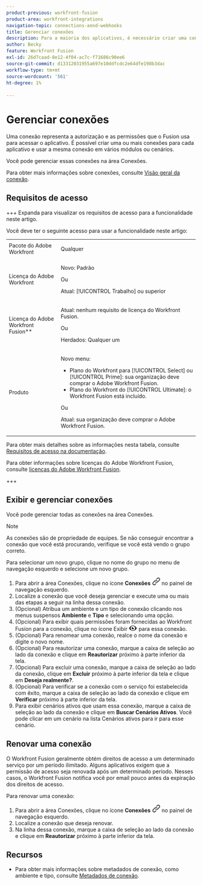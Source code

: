 ```yaml
---
product-previous: workfront-fusion
product-area: workfront-integrations
navigation-topic: connections-annd-webhooks
title: Gerenciar conexões
description: Para a maioria dos aplicativos, é necessário criar uma conexão, por meio da qual o Adobe Workfront Fusion pode se comunicar com o serviço de terceiros fornecido, de acordo com as configurações do cenário específico.
author: Becky
feature: Workfront Fusion
exl-id: 26d7caad-8e12-4f04-ac7c-f71686c90ee6
source-git-commit: d13312031955a697e10ddfcdc2e64dfe198b3dac
workflow-type: tm+mt
source-wordcount: '561'
ht-degree: 1%

---
```


# Gerenciar conexões

Uma conexão representa a autorização e as permissões que o Fusion usa para acessar o aplicativo. É possível criar uma ou mais conexões para cada aplicativo e usar a mesma conexão em vários módulos ou cenários.

Você pode gerenciar essas conexões na área Conexões.

Para obter mais informações sobre conexões, consulte [Visão geral da conexão](/help/workfront-fusion/get-started-with-fusion/understand-fusion/connection-overview.md).

## Requisitos de acesso

+++ Expanda para visualizar os requisitos de acesso para a funcionalidade neste artigo.

Você deve ter o seguinte acesso para usar a funcionalidade neste artigo:

<table style="table-layout:auto">
 <col> 
 <col> 
 <tbody> 
  <tr> 
   <td role="rowheader">Pacote do Adobe Workfront</td> 
   <td> <p>Qualquer</p> </td> 
  </tr> 
  <tr data-mc-conditions=""> 
   <td role="rowheader">Licença do Adobe Workfront</td> 
   <td> <p>Novo: Padrão</p><p>Ou</p><p>Atual: [!UICONTROL Trabalho] ou superior</p> </td> 
  </tr> 
  <tr> 
   <td role="rowheader">Licença do Adobe Workfront Fusion**</td> 
   <td>
   <p>Atual: nenhum requisito de licença do Workfront Fusion.</p>
   <p>Ou</p>
   <p>Herdados: Qualquer um </p>
   </td> 
  </tr> 
  <tr> 
   <td role="rowheader">Produto</td> 
   <td>
   <p>Novo menu:</p> <ul><li>Plano do Workfront para [!UICONTROL Select] ou [!UICONTROL Prime]: sua organização deve comprar o Adobe Workfront Fusion.</li><li>Plano do Workfront do [!UICONTROL Ultimate]: o Workfront Fusion está incluído.</li></ul>
   <p>Ou</p>
   <p>Atual: sua organização deve comprar o Adobe Workfront Fusion.</p>
   </td> 
  </tr>
 </tbody> 
</table>

Para obter mais detalhes sobre as informações nesta tabela, consulte [Requisitos de acesso na documentação](/help/workfront-fusion/references/licenses-and-roles/access-level-requirements-in-documentation.md).

Para obter informações sobre licenças do Adobe Workfront Fusion, consulte [licenças do Adobe Workfront Fusion](/help/workfront-fusion/set-up-and-manage-workfront-fusion/licensing-operations-overview/license-automation-vs-integration.md).

+++

## Exibir e gerenciar conexões

Você pode gerenciar todas as conexões na área Conexões.

>[!NOTE]
>
>As conexões são de propriedade de equipes. Se não conseguir encontrar a conexão que você está procurando, verifique se você está vendo o grupo correto.
>
>Para selecionar um novo grupo, clique no nome do grupo no menu de navegação esquerdo e selecione um novo grupo.

1. Para abrir a área Conexões, clique no ícone **Conexões** ![Conexões](assets/connections-icon.png) no painel de navegação esquerdo.
1. Localize a conexão que você deseja gerenciar e execute uma ou mais das etapas a seguir na linha dessa conexão.
1. (Opcional) Atribua um ambiente e um tipo de conexão clicando nos menus suspensos **Ambiente** e **Tipo** e selecionando uma opção.
1. (Opcional) Para exibir quais permissões foram fornecidas ao Workfront Fusion para a conexão, clique no ícone Exibir ![Exibir permissões de conexão](assets/view-connection-permissions.png) para essa conexão.
1. (Opcional) Para renomear uma conexão, realce o nome da conexão e digite o novo nome.
1. (Opcional) Para reautorizar uma conexão, marque a caixa de seleção ao lado da conexão e clique em **Reautorizar** próximo à parte inferior da tela.
1. (Opcional) Para excluir uma conexão, marque a caixa de seleção ao lado da conexão, clique em **Excluir** próximo à parte inferior da tela e clique em **Deseja realmente?**.
1. (Opcional) Para verificar se a conexão com o serviço foi estabelecida com êxito, marque a caixa de seleção ao lado da conexão e clique em **Verificar** próximo à parte inferior da tela.
1. Para exibir cenários ativos que usam essa conexão, marque a caixa de seleção ao lado da conexão e clique em **Buscar Cenários Ativos**. Você pode clicar em um cenário na lista Cenários ativos para ir para esse cenário.

## Renovar uma conexão

O Workfront Fusion geralmente obtém direitos de acesso a um determinado serviço por um período ilimitado. Alguns aplicativos exigem que a permissão de acesso seja renovada após um determinado período. Nesses casos, o Workfront Fusion notifica você por email pouco antes da expiração dos direitos de acesso.

Para renovar uma conexão:

1. Para abrir a área Conexões, clique no ícone **Conexões** ![Conexões](assets/connections-icon.png) no painel de navegação esquerdo.
1. Localize a conexão que deseja renovar.
1. Na linha dessa conexão, marque a caixa de seleção ao lado da conexão e clique em **Reautorizar** próximo à parte inferior da tela.

## Recursos

* Para obter mais informações sobre metadados de conexão, como ambiente e tipo, consulte [Metadados de conexão](/help/workfront-fusion/references/connections/connection-metadata.md).
